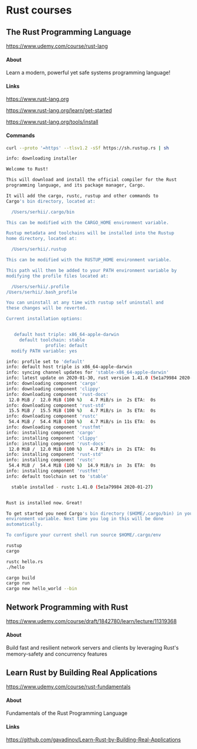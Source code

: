 # Rust courses

## The Rust Programming Language

https://www.udemy.com/course/rust-lang

#### About

Learn a modern, powerful yet safe systems programming language!

#### Links

https://www.rust-lang.org

https://www.rust-lang.org/learn/get-started

https://www.rust-lang.org/tools/install

#### Commands

```bash
curl --proto '=https' --tlsv1.2 -sSf https://sh.rustup.rs | sh
```
```bash
info: downloading installer

Welcome to Rust!

This will download and install the official compiler for the Rust
programming language, and its package manager, Cargo.

It will add the cargo, rustc, rustup and other commands to
Cargo's bin directory, located at:

  /Users/serhii/.cargo/bin

This can be modified with the CARGO_HOME environment variable.

Rustup metadata and toolchains will be installed into the Rustup
home directory, located at:

  /Users/serhii/.rustup

This can be modified with the RUSTUP_HOME environment variable.

This path will then be added to your PATH environment variable by
modifying the profile files located at:

  /Users/serhii/.profile
/Users/serhii/.bash_profile

You can uninstall at any time with rustup self uninstall and
these changes will be reverted.

Current installation options:


   default host triple: x86_64-apple-darwin
     default toolchain: stable
               profile: default
  modify PATH variable: yes
```
```bash
info: profile set to 'default'
info: default host triple is x86_64-apple-darwin
info: syncing channel updates for 'stable-x86_64-apple-darwin'
info: latest update on 2020-01-30, rust version 1.41.0 (5e1a79984 2020-01-27)
info: downloading component 'cargo'
info: downloading component 'clippy'
info: downloading component 'rust-docs'
 12.0 MiB /  12.0 MiB (100 %)   4.7 MiB/s in  2s ETA:  0s
info: downloading component 'rust-std'
 15.5 MiB /  15.5 MiB (100 %)   4.7 MiB/s in  3s ETA:  0s
info: downloading component 'rustc'
 54.4 MiB /  54.4 MiB (100 %)   4.7 MiB/s in 11s ETA:  0s
info: downloading component 'rustfmt'
info: installing component 'cargo'
info: installing component 'clippy'
info: installing component 'rust-docs'
 12.0 MiB /  12.0 MiB (100 %)   4.7 MiB/s in  2s ETA:  0s
info: installing component 'rust-std'
info: installing component 'rustc'
 54.4 MiB /  54.4 MiB (100 %)  14.9 MiB/s in  3s ETA:  0s
info: installing component 'rustfmt'
info: default toolchain set to 'stable'

  stable installed - rustc 1.41.0 (5e1a79984 2020-01-27)


Rust is installed now. Great!

To get started you need Cargo's bin directory ($HOME/.cargo/bin) in your PATH
environment variable. Next time you log in this will be done
automatically.

To configure your current shell run source $HOME/.cargo/env
```
```bash
rustup
cargo
```

```bash
rustc hello.rs
./hello
```
```bash
cargo build
cargo run
cargo new hello_world --bin
```


## Network Programming with Rust

https://www.udemy.com/course/draft/1842780/learn/lecture/11319368

#### About

Build fast and resilient network servers and clients by leveraging Rust's memory-safety and concurrency features


## Learn Rust by Building Real Applications

https://www.udemy.com/course/rust-fundamentals

#### About

Fundamentals of the Rust Programming Language

#### Links

https://github.com/gavadinov/Learn-Rust-by-Building-Real-Applications

